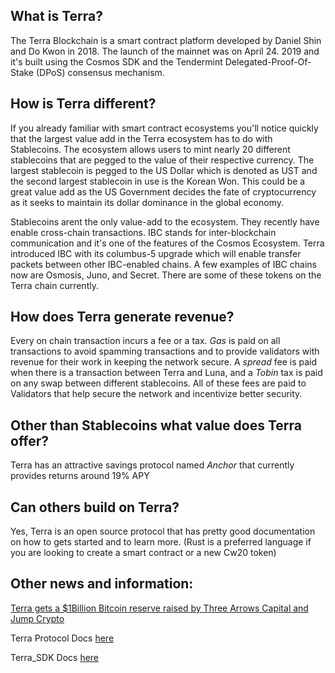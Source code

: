 ## What is Terra?

The Terra Blockchain is a smart contract platform developed by Daniel Shin and Do Kwon in 2018.  The launch of the mainnet was on April 24. 2019 and   
it's built using the Cosmos SDK and the Tendermint Delegated-Proof-Of-Stake (DPoS) consensus mechanism. 

## How is Terra different?

If you already familiar with smart contract ecosystems you'll notice quickly that the largest value add in the 
Terra ecosystem has to do with Stablecoins. The ecosystem allows users to mint nearly 20 different stablecoins that are pegged 
to the value of their respective currency. The largest stablecoin is pegged to the US Dollar which is denoted as UST and the second 
largest stablecoin in use is the Korean Won.  This could be a great value add as the US Government decides the fate of cryptocurrency as it seeks to maintain its dollar dominance in the global economy.

Stablecoins arent the only value-add to the ecosystem.  They recently have enable cross-chain transactions. IBC stands for inter-blockchain communication 
and it's one of the features of the Cosmos Ecosystem.  Terra introduced IBC with its columbus-5 upgrade which will enable transfer packets between other IBC-enabled chains.  A few examples of IBC chains now are Osmosis, Juno, and Secret.  There are some of these tokens on the Terra chain currently. 

## How does Terra generate revenue?

Every on chain transaction incurs a fee or a tax.  *Gas* is paid on all transactions to avoid spamming transactions and to provide 
validators with revenue for their work in keeping the network secure.  A *spread* fee is paid when there is a transaction between Terra and Luna, and a *Tobin* tax is paid on any swap between different stablecoins.  All of these fees are paid to Validators that help secure the network and incentivize better security. 

## Other than Stablecoins what value does Terra offer? 

Terra has an attractive savings protocol named *Anchor* that currently provides returns around 19% APY

## Can others build on Terra?

Yes, Terra is an open source protocol that has pretty good documentation on how to gets started and to learn more.  (Rust is a preferred language if you are looking to create a smart contract or a new Cw20 token)

## Other news and information:

[Terra gets a $1Billion Bitcoin reserve raised by Three Arrows Capital and Jump Crypto](https://sports.yahoo.com/terras-luna-jumps-15-ust-112641571.html)

Terra Protocol Docs [here](https://docs.terra.money/)

Terra_SDK Docs [here](https://terra-money.github.io/terra.py/index.html)
